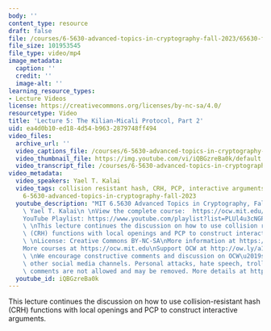 ```yaml
---
body: ''
content_type: resource
draft: false
file: /courses/6-5630-advanced-topics-in-cryptography-fall-2023/65630-f23-lecture-5-part-2_360p_16_9.mp4
file_size: 101953545
file_type: video/mp4
image_metadata:
  caption: ''
  credit: ''
  image-alt: ''
learning_resource_types:
- Lecture Videos
license: https://creativecommons.org/licenses/by-nc-sa/4.0/
resourcetype: Video
title: 'Lecture 5: The Kilian-Micali Protocol, Part 2'
uid: ea4d0b10-ed18-4d54-b963-2879748ff494
video_files:
  archive_url: ''
  video_captions_file: /courses/6-5630-advanced-topics-in-cryptography-fall-2023/1UvPxWvTsrlHPtJXMSTMDWrMw05Di_7SF_transcript.webvtt
  video_thumbnail_file: https://img.youtube.com/vi/iQBGzreBa0k/default.jpg
  video_transcript_file: /courses/6-5630-advanced-topics-in-cryptography-fall-2023/1UvPxWvTsrlHPtJXMSTMDWrMw05Di_7SF_transcript.pdf
video_metadata:
  video_speakers: Yael T. Kalai
  video_tags: collision resistant hash, CRH, PCP, interactive arguments, Merkle hash,
    6-5630-advanced-topics-in-cryptography-fall-2023
  youtube_description: "MIT 6.5630 Advanced Topics in Cryptography, Fall 2023\nInstructor:\
    \ Yael T. Kalai\n \nView the complete course:  https://ocw.mit.edu/courses/6-5630-advanced-topics-in-cryptography-fall-2023/\n\
    YouTube Playlist: https://www.youtube.com/playlist?list=PLUl4u3cNGP61EZllk7zwgvPbI4kbnKhWz\n\
    \ \nThis lecture continues the discussion on how to use collision resistant hash\
    \ (CRH) functions with local openings and PCP to construct interactive arguments.\n\
    \ \nLicense: Creative Commons BY-NC-SA\nMore information at https://ocw.mit.edu/terms\n\
    More courses at https://ocw.mit.edu\nSupport OCW at http://ow.ly/a1If50zVRlQ\n\
    \ \nWe encourage constructive comments and discussion on OCW\u2019s YouTube and\
    \ other social media channels. Personal attacks, hate speech, trolling, and inappropriate\
    \ comments are not allowed and may be removed. More details at https://ocw.mit.edu/comments."
  youtube_id: iQBGzreBa0k
---
```

This lecture continues the discussion on how to use collision-resistant hash (CRH) functions with local openings and PCP to construct interactive arguments.